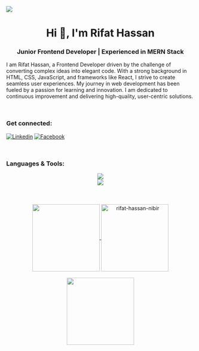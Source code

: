 <img src="https://media.licdn.com/dms/image/D5616AQHDKk_ukyiP5w/profile-displaybackgroundimage-shrink_350_1400/0/1719892150719?e=1725494400&v=beta&t=sps4UABX7gwtj3YzQ8bFDe6OBmoYjIdhYKZ6pko8jVQ" />


<h1 align="center">Hi 👋, I'm Rifat Hassan</h1>
<h3 align="center">Junior Frontend Developer | Experienced in MERN Stack</h3>
<p>I am Rifat Hassan, a Frontend Developer driven by the challenge of converting complex ideas into elegant code. With a strong background in HTML, CSS, JavaScript, and frameworks like React, I strive to create seamless user experiences. My journey in web development has been fueled by a passion for learning and innovation. I am dedicated to continuous improvement and delivering high-quality, user-centric solutions.</p>

<br/>

### Get connected:
[![Linkedin](https://img.shields.io/badge/linkedin-%231E77B5.svg?&style=for-the-badge&logo=linkedin&logoColor=white)](https://linkedin.com/in/rifat-hassan-nibir)
[![Facebook](https://img.shields.io/badge/facebook-%232E87FB.svg?&style=for-the-badge&logo=facebook&logoColor=white)](https://www.facebook.com/rifat.hassan.nibir)
 


<br>


### Languages & Tools:

<div align="center">
    <img src="https://skillicons.dev/icons?i=html,css,bootstrap,tailwind,javascript,react,typescript,nextjs,firebase,express" />
  <br/>
    <img src="https://skillicons.dev/icons?i=vscode,git,github,photoshop,figma,vite" /><br>
</div>



<br>
<br>
<br>



<!-- Proudly created with GPRM ( https://gprm.itsvg.in ) -->

<div align="center">
<a href="https://github.com/rifat-hassan-nibir">
<img align="center" src="http://github-profile-summary-cards.vercel.app/api/cards/stats?username=rifat-hassan-nibir&theme=monokai" height="180em" />
<img align="center" height="180em" src="https://github-readme-stats.vercel.app/api/top-langs/?username=rifat-hassan-nibir&hide_progress=true&theme=monokai" alt=rifat-hassan-nibir />
</div>
 
<br>

<div align="center">
 <img align="center" src="https://github-readme-streak-stats.herokuapp.com/?user=rifat-hassan-nibir&theme=dark&hide_border=false" height="180em" />
</div>

 


